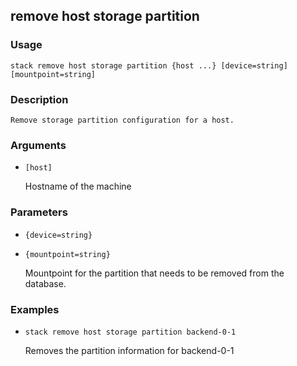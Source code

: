 ## remove host storage partition

### Usage

`stack remove host storage partition {host ...} [device=string] [mountpoint=string]`

### Description


	Remove storage partition configuration for a host.

	

### Arguments

* `[host]`

   Hostname of the machine


### Parameters
* `{device=string}`
* `{mountpoint=string}`

   Mountpoint for the partition that needs to be removed from
	the database.

### Examples

* `stack remove host storage partition backend-0-1`

   Removes the partition information for backend-0-1



